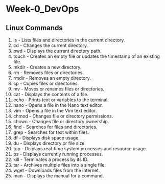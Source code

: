# Week-0_DevOps
## Linux Commands

1. ls - Lists files and directories in the current directory.
2. cd - Changes the current directory.
3. pwd - Displays the current directory path.
4. touch - Creates an empty file or updates the timestamp of an existing file.
5. mkdir - Creates a new directory.
6. rm - Removes files or directories.
7. rmdir - Removes an empty directory.
8. cp - Copies files or directories.
9. mv - Moves or renames files or directories.
10. cat - Displays the contents of a file.
11. echo - Prints text or variables to the terminal.
12. nano - Opens a file in the Nano text editor.
13. vim - Opens a file in the Vim text editor.
14. chmod - Changes file or directory permissions.
15. chown - Changes file or directory ownership.
16. find - Searches for files and directories.
17. grep - Searches for text within files.
18. df - Displays disk space usage.
19. du - Displays directory or file size.
20. top - Displays real-time system processes and resource usage.
21. ps - Displays currently running processes.
22. kill - Terminates a process by its ID.
23. tar - Archives multiple files into a single file.
24. wget - Downloads files from the internet.
25. man - Displays the manual for a command.
